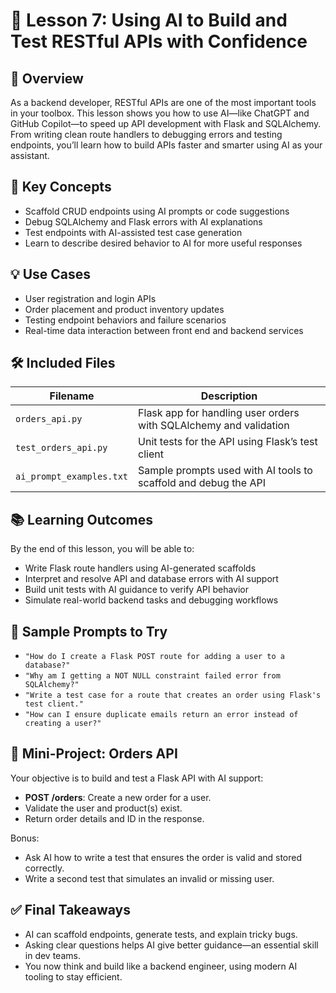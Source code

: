 # 🧠 Lesson 7: Using AI to Build and Test RESTful APIs with Confidence

## 📌 Overview
As a backend developer, RESTful APIs are one of the most important tools in your toolbox. This lesson shows you how to use AI—like ChatGPT and GitHub Copilot—to speed up API development with Flask and SQLAlchemy. From writing clean route handlers to debugging errors and testing endpoints, you’ll learn how to build APIs faster and smarter using AI as your assistant.

## 🚀 Key Concepts
- Scaffold CRUD endpoints using AI prompts or code suggestions
- Debug SQLAlchemy and Flask errors with AI explanations
- Test endpoints with AI-assisted test case generation
- Learn to describe desired behavior to AI for more useful responses

## 💡 Use Cases
- User registration and login APIs
- Order placement and product inventory updates
- Testing endpoint behaviors and failure scenarios
- Real-time data interaction between front end and backend services

## 🛠️ Included Files

| Filename             | Description                                                        |
|----------------------|--------------------------------------------------------------------|
| `orders_api.py`      | Flask app for handling user orders with SQLAlchemy and validation  |
| `test_orders_api.py` | Unit tests for the API using Flask’s test client                   |
| `ai_prompt_examples.txt` | Sample prompts used with AI tools to scaffold and debug the API       |

## 📚 Learning Outcomes
By the end of this lesson, you will be able to:
- Write Flask route handlers using AI-generated scaffolds
- Interpret and resolve API and database errors with AI support
- Build unit tests with AI guidance to verify API behavior
- Simulate real-world backend tasks and debugging workflows

## 🧪 Sample Prompts to Try
- `"How do I create a Flask POST route for adding a user to a database?"`
- `"Why am I getting a NOT NULL constraint failed error from SQLAlchemy?"`
- `"Write a test case for a route that creates an order using Flask's test client."`
- `"How can I ensure duplicate emails return an error instead of creating a user?"`

## 🧩 Mini-Project: Orders API
Your objective is to build and test a Flask API with AI support:

- **POST /orders**: Create a new order for a user.
- Validate the user and product(s) exist.
- Return order details and ID in the response.

Bonus:
- Ask AI how to write a test that ensures the order is valid and stored correctly.
- Write a second test that simulates an invalid or missing user.

## ✅ Final Takeaways
- AI can scaffold endpoints, generate tests, and explain tricky bugs.
- Asking clear questions helps AI give better guidance—an essential skill in dev teams.
- You now think and build like a backend engineer, using modern AI tooling to stay efficient.
